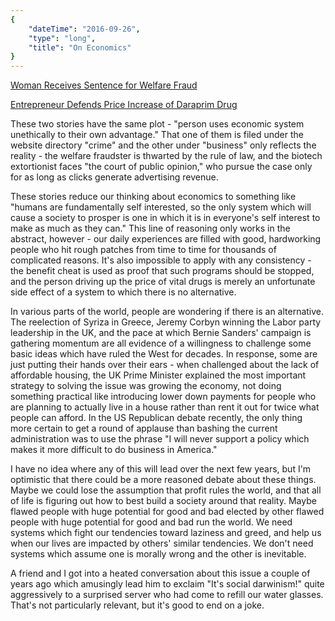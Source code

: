 ```yaml
---
{
    "dateTime": "2016-09-26",
    "type": "long",
    "title": "On Economics"
}
---
```

[Woman Receives Sentence for Welfare Fraud][wf]

[Entrepreneur Defends Price Increase of Daraprim Drug][dr]

These two stories have the same plot - "person uses economic system unethically to their own advantage." That one of them is filed under the website directory "crime" and the other under "business" only reflects the reality - the welfare fraudster is thwarted by the rule of law, and the biotech extortionist faces "the court of public opinion," who pursue the case only for as long as clicks generate advertising revenue.

These stories reduce our thinking about economics to something like "humans are fundamentally self interested, so the only system which will cause a society to prosper is one in which it is in everyone's self interest to make as much as they can." This line of reasoning only works in the abstract, however - our daily experiences are filled with good, hardworking people who hit rough patches from time to time for thousands of complicated reasons. It's also impossible to apply with any consistency - the benefit cheat is used as proof that such programs should be stopped, and the person driving up the price of vital drugs is merely an unfortunate side effect of a system to which there is no alternative.

In various parts of the world, people are wondering if there is an alternative. The reelection of Syriza in Greece, Jeremy Corbyn winning the Labor party leadership in the UK, and the pace at which Bernie Sanders' campaign is gathering momentum are all evidence of a willingness to challenge some basic ideas which have ruled the West for decades. In response, some are just putting their hands over their ears - when challenged about the lack of affordable housing, the UK Prime Minister explained the most important strategy to solving the issue was growing the economy, not doing something practical like introducing lower down payments for people who are planning to actually live in a house rather than rent it out for twice what people can afford. In the US Republican debate recently, the only thing more certain to get a round of applause than bashing the current administration was to use the phrase "I will never support a policy which makes it more difficult to do business in America."

I have no idea where any of this will lead over the next few years, but I'm optimistic that there could be a more reasoned debate about these things. Maybe we could lose the assumption that profit rules the world, and that all of life is figuring out how to best build a society around that reality. Maybe flawed people with huge potential for good and bad elected by other flawed people with huge potential for good and bad run the world. We need systems which fight our tendencies toward laziness and greed, and help us when our lives are impacted by others' similar tendencies. We don't need systems which assume one is morally wrong and the other is inevitable.

A friend and I got into a heated conversation about this issue a couple of years ago which amusingly lead him to exclaim "It's social darwinism!" quite aggressively to a surprised server who had come to refill our water glasses. That's not particularly relevant, but it's good to end on a joke.

[wf]: http://www.jconline.com/story/news/crime/2015/09/24/woman-receives-year-sentence-welfare-fraud/72768120/
[dr]: http://www.theguardian.com/business/2015/sep/21/entrepreneur-defends-raise-price-daraprim-drug